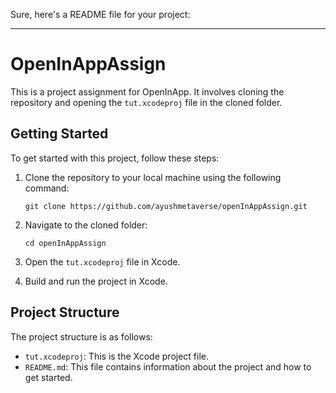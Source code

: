 Sure, here's a README file for your project:

---

# OpenInAppAssign

This is a project assignment for OpenInApp. It involves cloning the repository and opening the `tut.xcodeproj` file in the cloned folder.

## Getting Started

To get started with this project, follow these steps:

1. Clone the repository to your local machine using the following command:
   ```
   git clone https://github.com/ayushmetaverse/openInAppAssign.git
   ```

2. Navigate to the cloned folder:
   ```
   cd openInAppAssign
   ```

3. Open the `tut.xcodeproj` file in Xcode.

4. Build and run the project in Xcode.

## Project Structure

The project structure is as follows:

- `tut.xcodeproj`: This is the Xcode project file.
- `README.md`: This file contains information about the project and how to get started.

